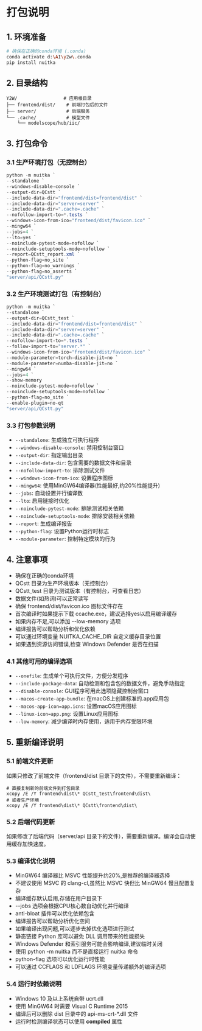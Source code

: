 # 打包说明

## 1. 环境准备
```bash
# 确保在正确的conda环境 (.conda)
conda activate d:\AI\y2w\.conda
pip install nuitka
```

## 2. 目录结构
```
Y2W/                 # 应用根目录
├── frontend/dist/    # 前端打包后的文件
├── server/           # 后端服务
└── .cache/           # 模型文件
    └── modelscope/hub/iic/
```

## 3. 打包命令

### 3.1 生产环境打包（无控制台）
```powershell
python -m nuitka `
--standalone `
--windows-disable-console `
--output-dir=QCstt `
--include-data-dir="frontend/dist=frontend/dist" `
--include-data-dir="server=server" `
--include-data-dir=".cache=.cache" `
--nofollow-import-to=*.tests `
--windows-icon-from-ico="frontend/dist/favicon.ico" `
--mingw64 `
--jobs=4 `
--lto=yes `
--noinclude-pytest-mode=nofollow `
--noinclude-setuptools-mode=nofollow `
--report=QCstt_report.xml `
--python-flag=no_site `
--python-flag=no_warnings `
--python-flag=no_asserts `
"server/api/QCstt.py"
```

### 3.2 生产环境测试打包（有控制台）
```powershell
python -m nuitka `
--standalone `
--output-dir=QCstt_test `
--include-data-dir="frontend/dist=frontend/dist" `
--include-data-dir="server=server" `
--include-data-dir=".cache=.cache" `
--nofollow-import-to=*.tests `
--follow-import-to="server.*" `
--windows-icon-from-ico="frontend/dist/favicon.ico" `
--module-parameter=torch-disable-jit=no `
--module-parameter=numba-disable-jit=no `
--mingw64 `
--jobs=4 `
--show-memory
--noinclude-pytest-mode=nofollow `
--noinclude-setuptools-mode=nofollow `
--python-flag=no_site `
--enable-plugin=no-qt
"server/api/QCstt.py"
```

### 3.3 打包参数说明
- `--standalone`: 生成独立可执行程序
- `--windows-disable-console`: 禁用控制台窗口
- `--output-dir`: 指定输出目录
- `--include-data-dir`: 包含需要的数据文件和目录
- `--nofollow-import-to`: 排除测试文件
- `--windows-icon-from-ico`: 设置程序图标
- `--mingw64`: 使用MinGW64编译器(性能最好,约20%性能提升)
- `--jobs`: 自动设置并行编译数
- `--lto`: 启用链接时优化
- `--noinclude-pytest-mode`: 排除测试相关依赖
- `--noinclude-setuptools-mode`: 排除安装相关依赖
- `--report`: 生成编译报告
- `--python-flag`: 设置Python运行时标志
- `--module-parameter`: 控制特定模块的行为

## 4. 注意事项
- 确保在正确的conda环境
- QCstt 目录为生产环境版本（无控制台）
- QCstt_test 目录为测试版本（有控制台，可查看日志）
- 数据文件(如热词)可以正常读写
- 确保 frontend/dist/favicon.ico 图标文件存在
- 首次编译时如果提示下载 ccache.exe，建议选择yes以启用编译缓存
- 如果内存不足,可以添加 --low-memory 选项
- 编译报告可以帮助分析和优化依赖
- 可以通过环境变量 NUITKA_CACHE_DIR 自定义缓存目录位置
- 如果遇到资源访问错误,检查 Windows Defender 是否在扫描

### 4.1 其他可用的编译选项
- `--onefile`: 生成单个可执行文件，方便分发程序
- `--include-package-data`: 自动检测和包含包的数据文件，避免手动指定
- `--disable-console`: GUI程序可用此选项隐藏控制台窗口
- `--macos-create-app-bundle`: 在macOS上创建标准的.app应用包
- `--macos-app-icon=app.icns`: 设置macOS应用图标
- `--linux-icon=app.png`: 设置Linux应用图标
- `--low-memory`: 减少编译时内存使用，适用于内存受限环境

## 5. 重新编译说明

### 5.1 前端文件更新
如果只修改了前端文件（frontend/dist 目录下的文件），不需要重新编译：
```
# 直接复制新的前端文件到打包目录
xcopy /E /Y frontend\dist\* QCstt_test\frontend\dist\
# 或者生产环境
xcopy /E /Y frontend\dist\* QCstt\frontend\dist\
```

### 5.2 后端代码更新
如果修改了后端代码（server/api 目录下的文件），需要重新编译。编译会自动使用缓存加快速度。

### 5.3 编译优化说明
- MinGW64 编译器比 MSVC 性能提升约20%,是推荐的编译器选择
- 不建议使用 MSVC 的 clang-cl,虽然比 MSVC 快但比 MinGW64 慢且配置复杂
- 编译缓存默认启用,存储在用户目录下
- --jobs 选项会根据CPU核心数自动优化并行编译
- anti-bloat 插件可以优化依赖包含
- 编译报告可以帮助分析优化空间
- 如果编译出现问题,可以逐步去掉优化选项进行测试
- 静态链接 Python 库可以避免 DLL 调用带来的性能损失
- Windows Defender 和索引服务可能会影响编译,建议临时关闭
- 使用 python -m nuitka 而不是直接运行 nuitka 命令
- python-flag 选项可以优化运行时性能
- 可以通过 CCFLAGS 和 LDFLAGS 环境变量传递额外的编译选项

### 5.4 运行时依赖说明
- Windows 10 及以上系统自带 ucrt.dll
- 使用 MinGW64 时需要 Visual C Runtime 2015
- 编译后可以删除 dist 目录中的 api-ms-crt-*.dll 文件
- 运行时检测编译状态可以使用 __compiled__ 属性
